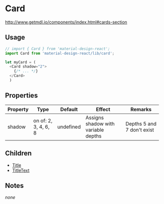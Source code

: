 # Card

http://www.getmdl.io/components/index.html#cards-section


## Usage

```javascript
// import { Card } from 'material-design-react';
import Card from 'material-design-react/lib/card';

let myCard = (
  <Card shadow="2">
    {/* ... */}
  </Card>
  )
```

## Properties

Property | Type | Default | Effect | Remarks
-------- | -----| ------- | ------ | -------
shadow | on of: 2, 3, 4, 6, 8 | undefined | Assigns shadow with variable depths | Depths 5 and 7 don't exist

## Children

* [Title](./title/README.md)
* [TitleText](./title-text/README.md)

## Notes
*none*
